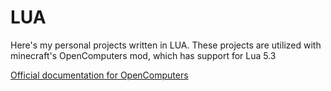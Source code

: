 # LUA
Here's my personal projects written in LUA. These projects are utilized with minecraft's OpenComputers mod, which has support for Lua 5.3

[Official documentation for OpenComputers](https://ocdoc.cil.li/)

